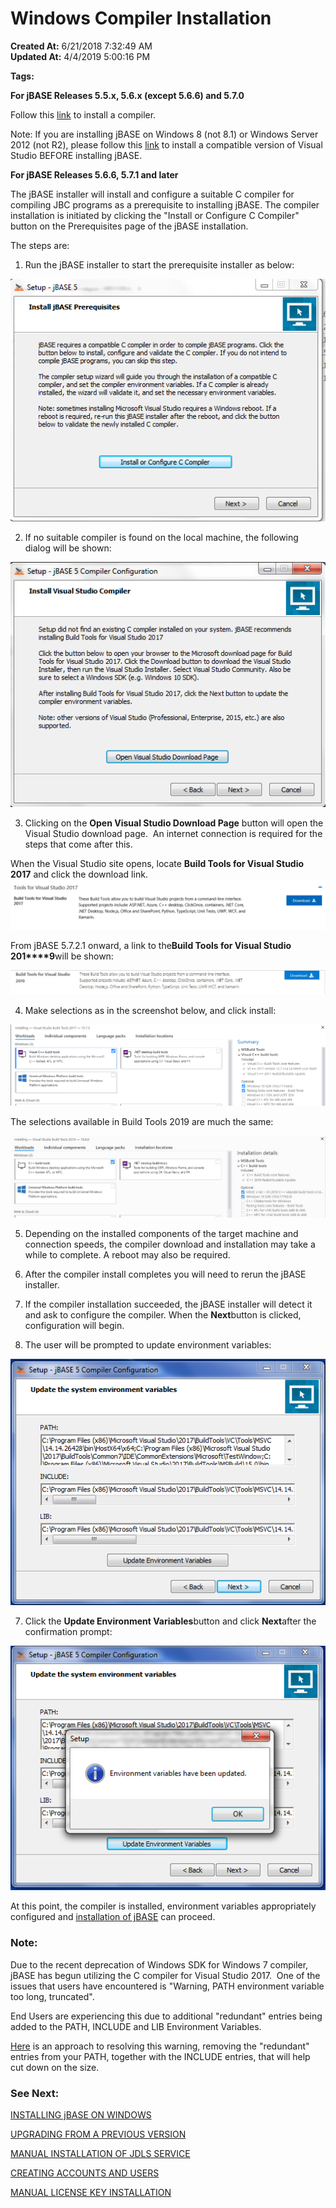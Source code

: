 # Windows Compiler Installation

**Created At:** 6/21/2018 7:32:49 AM  
**Updated At:** 4/4/2019 5:00:16 PM  

**Tags:**
<badge text='windows' vertical='middle' />
<badge text='installation' vertical='middle' />
<badge text='compiler' vertical='middle' />



**For jBASE Releases 5.5.x, 5.6.x (except 5.6.6) and 5.7.0**

Follow this [link](jbase-release-55-56-570-except-566) to install a compiler.

Note: If you are installing jBASE on Windows 8 (not 8.1) or Windows Server 2012 (not R2), please follow this [link](jbase-compiler-installation-for-windows-server-2012-not-r2-and-windows-8-not-81) to install a compatible version of Visual Studio BEFORE installing jBASE.

**For jBASE Releases 5.6.6, 5.7.1 and later**

The jBASE installer will install and configure a suitable C compiler for compiling JBC programs as a prerequisite to installing jBASE. The compiler installation is initiated by clicking the "Install or Configure C Compiler" button on the Prerequisites page of the jBASE installation.

The steps are:

1. Run the jBASE installer to start the prerequisite installer as below:

![](./1529567469018-pre-requisites-1.png)



2. If no suitable compiler is found on the local machine, the following dialog will be shown:

![](./1529567512150-2.png)



3. Clicking on the **Open Visual Studio Download Page** button will open the Visual Studio download page.  An internet connection is required for the steps that come after this.



When the Visual Studio site opens, locate **Build Tools for Visual Studio 2017** and click the download link.![](./1529567567138-prerequisite-option.png)

From jBASE 5.7.2.1 onward, a link to the**Build Tools for Visual Studio 201****9**will be shown:

![](./1554395100531-vs2019buildtools.jpg)



4. Make selections as in the screenshot below, and click install:

![](./1529567629668-prerequisite-download.png)

The selections available in Build Tools 2019 are much the same:

![](./1554395214475-vs2019buildtooloptions.jpg)



5. Depending on the installed components of the target machine and connection speeds, the compiler download and installation may take a while to complete. A reboot may also be required.

6. After the compiler install completes you will need to rerun the jBASE installer.

7. If the compiler installation succeeded, the jBASE installer will detect it and ask to configure the compiler. When the **Next**button is clicked, configuration will begin.

8. The user will be prompted to update environment variables:

![](./1529567691049-5.png)



7. Click the **Update Environment Variables**button and click **Next**after the confirmation prompt:

![](./1529568053152-6.png)



At this point, the compiler is installed, environment variables appropriately configured and [installation of jBASE](323805-windows-jbase-installation) can proceed.

### Note:

Due to the recent deprecation of Windows SDK for Windows 7 compiler, jBASE has begun utilizing the C compiler for Visual Studio 2017.  One of the issues that users have encountered is "Warning, PATH environment variable too long, truncated".

End Users are experiencing this due to additional "redundant" entries being added to the PATH, INCLUDE and LIB Environment Variables.

[Here](343799-notes-on-environment-variables-for-the-jbase-compiler) is an approach to resolving this warning, removing the "redundant" entries from your PATH, together with the INCLUDE entries, that will help cut down on the size.









### See Next:

[INSTALLING jBASE ON WINDOWS](323805-windows-jbase-installation)

[UPGRADING FROM A PREVIOUS VERSION](upgrading-from-a-previous-version)

[MANUAL INSTALLATION OF JDLS SERVICE](manual-installation-of-jdls-service)

[CREATING ACCOUNTS AND USERS](create-accounts-and-users)

[MANUAL LICENSE KEY INSTALLATION](manual-license-key-installation)






